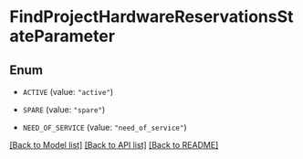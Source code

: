 # FindProjectHardwareReservationsStateParameter

## Enum


* `ACTIVE` (value: `"active"`)

* `SPARE` (value: `"spare"`)

* `NEED_OF_SERVICE` (value: `"need_of_service"`)


[[Back to Model list]](../README.md#documentation-for-models) [[Back to API list]](../README.md#documentation-for-api-endpoints) [[Back to README]](../README.md)


